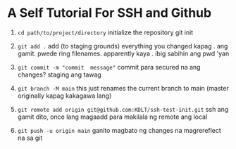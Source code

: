 # A Self Tutorial For SSH and Github

1. `cd path/to/project/directory` initialize the repository
git init

2. `git add .` add (to staging grounds) everything you changed kapag . ang gamit. pwede ring filenames. apparently kaya . ibig sabihin ang pwd 'yan
3. `git commit -m "commit  message"` commit para secured na ang changes? staging ang tawag
4. `git branch -M main` this just renames the current branch to main (master originally kapag kakagawa lang)
5. `git remote add origin git@github.com:KDLT/ssh-test-init.git` ssh ang gamit dito, once lang magaadd para makilala ng remote ang local
6. `git push -u origin main` ganito magbato ng changes na magrereflect na sa git

